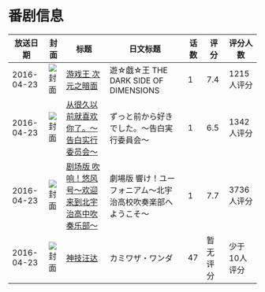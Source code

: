 # 番剧信息

|放送日期|封面|标题|日文标题|话数|评分|评分人数|
|---|---|---|---|---|---|---|
|2016-04-23|![封面](https://lain.bgm.tv/pic/cover/c/ed/4b/106329_k0196.jpg)|[游戏王 次元之暗面](https://bangumi.tv/subject/106329)|遊☆戯☆王 THE DARK SIDE OF DIMENSIONS|1|7.4|1215人评分|
|2016-04-23|![封面](https://lain.bgm.tv/pic/cover/c/c6/a3/140020_cc4dW.jpg)|[从很久以前就喜欢你了。～告白实行委员会～](https://bangumi.tv/subject/140020)|ずっと前から好きでした。～告白実行委員会～|1|6.5|1342人评分|
|2016-04-23|![封面](https://lain.bgm.tv/pic/cover/c/a8/fd/152092_ubYO0.jpg)|[剧场版 吹响！悠风号～欢迎来到北宇治高中吹奏乐部～](https://bangumi.tv/subject/152092)|劇場版 響け！ユーフォニアム～北宇治高校吹奏楽部へようこそ～|1|7.7|3736人评分|
|2016-04-23|![封面](https://lain.bgm.tv/pic/cover/c/97/c2/166121_xqwt5.jpg)|[神技汪达](https://bangumi.tv/subject/166121)|カミワザ・ワンダ|47|暂无评分|少于10人评分|
